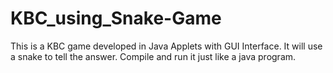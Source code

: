 # KBC_using_Snake-Game
This is a KBC game developed in Java Applets with GUI Interface.
It will use a snake to tell the answer.
Compile and run it just like a java program.

